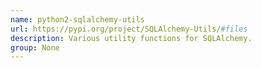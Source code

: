 ```yaml
---
name: python2-sqlalchemy-utils
url: https://pypi.org/project/SQLAlchemy-Utils/#files
description: Various utility functions for SQLAlchemy.
group: None
---
```

